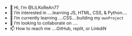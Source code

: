 - 👋 Hi, I’m @LiLKoReAn77
- 👀 I’m interested in ....learning JS, HTML, CSS, & Python....
- 🌱 I’m currently learning ....CSS....building my `ownProject`
- 💞️ I’m looking to collaborate on ....
- 📫 How to reach me ....GitHub, replit, or LinkdiN

<!---
LiLKoReAn77/LiLKoReAn77 is a ✨ special ✨ repository because its `README.md` (this file) appears on your GitHub profile.
You can click the Preview link to take a look at your changes.
--->
